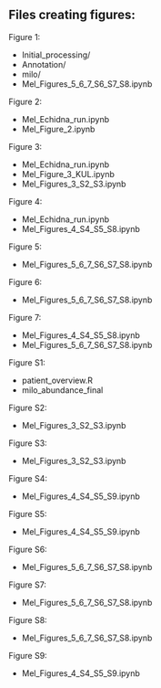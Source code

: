 ## Files creating figures:

Figure 1:
- Initial_processing/
- Annotation/
- milo/
- Mel_Figures_5_6_7_S6_S7_S8.ipynb

Figure 2:
- Mel_Echidna_run.ipynb
- Mel_Figure_2.ipynb

Figure 3:
- Mel_Echidna_run.ipynb
- Mel_Figure_3_KUL.ipynb
- Mel_Figures_3_S2_S3.ipynb

Figure 4:
- Mel_Echidna_run.ipynb
- Mel_Figures_4_S4_S5_S8.ipynb

Figure 5:
- Mel_Figures_5_6_7_S6_S7_S8.ipynb

Figure 6:
- Mel_Figures_5_6_7_S6_S7_S8.ipynb

Figure 7:
- Mel_Figures_4_S4_S5_S8.ipynb
- Mel_Figures_5_6_7_S6_S7_S8.ipynb

Figure S1:
- patient_overview.R
- milo_abundance_final

Figure S2:
- Mel_Figures_3_S2_S3.ipynb

Figure S3:
- Mel_Figures_3_S2_S3.ipynb

Figure S4:
- Mel_Figures_4_S4_S5_S9.ipynb

Figure S5:
- Mel_Figures_4_S4_S5_S9.ipynb

Figure S6:
- Mel_Figures_5_6_7_S6_S7_S8.ipynb

Figure S7:
- Mel_Figures_5_6_7_S6_S7_S8.ipynb

Figure S8:
- Mel_Figures_5_6_7_S6_S7_S8.ipynb

Figure S9:
- Mel_Figures_4_S4_S5_S9.ipynb
